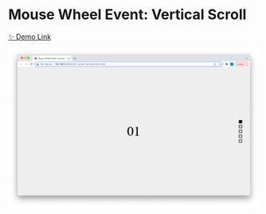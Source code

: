 # Mouse Wheel Event: Vertical Scroll

<a href="https://codepen.io/hyeonahc/full/abLERYZ" target="_blank">✨ Demo Link</a>

![Mouse Wheel: Vertical Scroll](../images/001-wheel-vertical.png)
